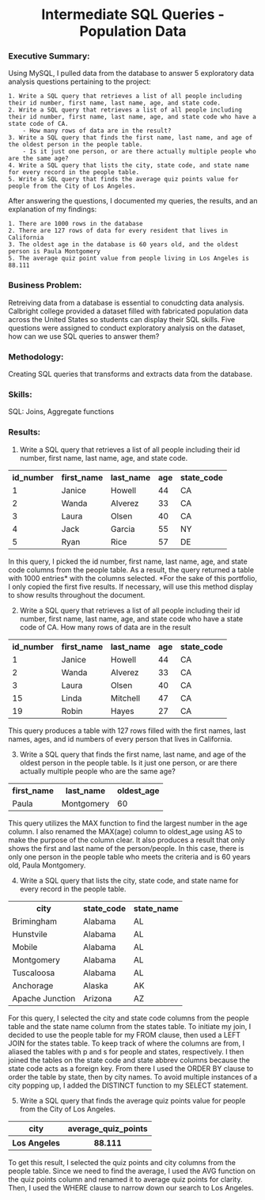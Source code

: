 <h1 align='center'>Intermediate SQL Queries - Population Data</h1>

### Executive Summary:
  Using MySQL, I pulled data from the database to answer 5 exploratory data analysis questions pertaining to the project:
    
    1. Write a SQL query that retrieves a list of all people including their id number, first name, last name, age, and state code.
    2. Write a SQL query that retrieves a list of all people including their id number, first name, last name, age, and state code who have a state code of CA. 
        - How many rows of data are in the result?
    3. Write a SQL query that finds the first name, last name, and age of the oldest person in the people table. 
        - Is it just one person, or are there actually multiple people who are the same age?
    4. Write a SQL query that lists the city, state code, and state name for every record in the people table.
    5. Write a SQL query that finds the average quiz points value for people from the City of Los Angeles.
  
  After answering the questions, I documented my queries, the results, and an explanation of my findings:
    
    1. There are 1000 rows in the database
    2. There are 127 rows of data for every resident that lives in California
    3. The oldest age in the database is 60 years old, and the oldest person is Paula Montgomery
    5. The average quiz point value from people living in Los Angeles is 88.111

### Business Problem:
Retreiving data from a database is essential to conudcting data analysis. Calbright college provided a dataset filled with fabricated population data across the United States so students can display their SQL skills. Five questions were assigned to conduct exploratory analysis on the dataset, how can we use SQL queries to answer them?

### Methodology:
Creating SQL queries that transforms and extracts data from the database.

### Skills:
SQL: Joins, Aggregate functions

### Results:
1. Write a SQL query that retrieves a list of all people including their id number, first name, last name, age, and state code.

  <table align='center'>
    <tr>
      <th>id_number</th>
      <th>first_name</th>
      <th>last_name</th>
      <th>age</th>
      <th>state_code</th>
    </tr>
    <tr>
      <td>1</td>
      <td>Janice</td>
      <td>Howell</td>
      <td>44</td>
      <td>CA</td>
    </tr>
    <tr>
      <td>2</td>
      <td>Wanda</td>
      <td>Alverez</td>
      <td>33</td>
      <td>CA</td>
    </tr>
    <tr>
      <td>3</td>
      <td>Laura</td>
      <td>Olsen</td>
      <td>40</td>
      <td>CA</td>
    </tr>
    <tr>
      <td>4</td>
      <td>Jack</td>
      <td>Garcia</td>
      <td>55</td>
      <td>NY</td>
    </tr>
    <tr>
      <td>5</td>
      <td>Ryan</td>
      <td>Rice</td>
      <td>57</td>
      <td>DE</td>
    </tr>
  </table>

In this query, I picked the id number, first name, last name, age, and state code columns from the people table. As a result, the query returned a table with 1000 entries* with the columns selected. 
*For the sake of this portfolio, I only copied the first five results. If necessary, will use this method display to show results throughout the document.

2. Write a SQL query that retrieves a list of all people including their id number, first name, last name, age, and state code who have a state code of CA. How many rows of data are in the result

  <table align='center'>
    <tr>
      <th>id_number</th>
      <th>first_name</th>
      <th>last_name</th>
      <th>age</th>
      <th>state_code</th>
    </tr>
    <tr>
      <td>1</td>
      <td>Janice</td>
      <td>Howell</td>
      <td>44</td>
      <td>CA</td>
    </tr>
    <tr>
      <td>2</td>
      <td>Wanda</td>
      <td>Alverez</td>
      <td>33</td>
      <td>CA</td>
    </tr>
    <tr>
      <td>3</td>
      <td>Laura</td>
      <td>Olsen</td>
      <td>40</td>
      <td>CA</td>
    </tr>
    <tr>
      <td>15</td>
      <td>Linda</td>
      <td>Mitchell</td>
      <td>47</td>
      <td>CA</td>
    </tr>
    <tr>
      <td>19</td>
      <td>Robin</td>
      <td>Hayes</td>
      <td>27</td>
      <td>CA</td>
    </tr>
  </table>

This query produces a table with 127 rows filled with the first names, last names, ages, and id numbers of every person that lives in California.

3. Write a SQL query that finds the first name, last name, and age of the oldest person in the people table. Is it just one person, or are there actually multiple people who are the same age?

  <table align='center'>
    <tr>
      <th>first_name</th>
      <th>last_name</th>
      <th>oldest_age</th>
    </tr>
    <tr>
      <td>Paula</td>
      <td>Montgomery</td>
      <td>60</td>
    </tr>
  </table>

This query utilizes the MAX function to find the largest number in the age column. I also renamed the MAX(age) column to oldest_age using AS to make the purpose of the column clear. It also produces a result that only shows the first and last name of the person/people. In this case, there is only one person in the people table who meets the criteria and is 60 years old, Paula Montgomery.

4. Write a SQL query that lists the city, state code, and state name for every record in the people table.
  
  <table align='center'>
    <tr>
      <th>city</th>
      <th>state_code</th>
      <th>state_name</th>
    </tr>
    <tr>
      <td>Brimingham</td>
      <td>Alabama</td>
      <td>AL</td>
    </tr>
    <tr>
      <td>Hunstvile</td>
      <td>Alabama</td>
      <td>AL</td>
    </tr>
    <tr>
      <td>Mobile</td>
      <td>Alabama</td>
      <td>AL</td>
    </tr>
    <tr>
      <td>Montgomery</td>
      <td>Alabama</td>
      <td>AL</td>
    </tr>
    <tr>
      <td>Tuscaloosa</td>
      <td>Alabama</td>
      <td>AL</td>
    </tr>
    <tr>
      <td>Anchorage</td>
      <td>Alaska</td>
      <td>AK</td>
    </tr>
    <tr>
      <td>Apache Junction</td>
      <td>Arizona</td>
      <td>AZ</td>
    </tr>
  </table>

For this query, I selected the city and state code columns from the people table and the state name column from the states table. To initiate my join, I decided to use the people table for my FROM clause, then used a LEFT JOIN for the states table. To keep track of where the columns are from, I aliased the tables with p and s for people and states, respectively. I then joined the tables on the state code and state abbrev columns because the state code acts as a foreign key. From there I used the ORDER BY clause to order the table by state, then by city names. To avoid multiple instances of a city popping up, I added the DISTINCT function to my SELECT statement.

5. Write a SQL query that finds the average quiz points value for people from the City of Los Angeles.
  
  <table align='center'>
    <tr> 
      <th>city</th>
      <th>average_quiz_points</th>
      </tr>
    <tr>
      <th>Los Angeles</th>
      <th>88.111</th>
    </tr>
  </table>

To get this result, I selected the quiz points and city columns from the people table. Since we need to find the average, I used the AVG function on the quiz points column and renamed it to average quiz points for clarity. Then, I used the WHERE clause to narrow down our search to Los Angeles.
